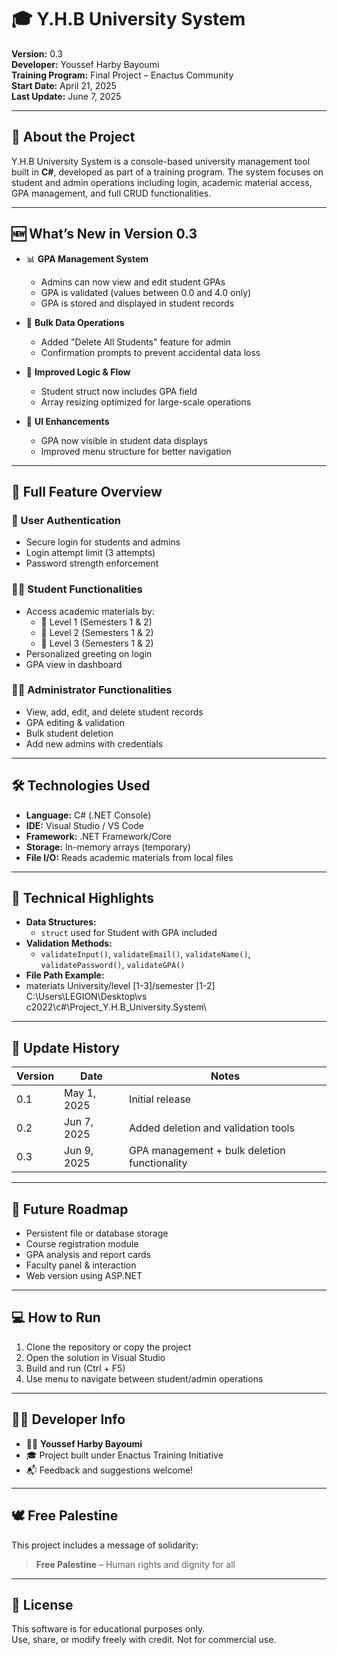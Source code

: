 # 🎓 Y.H.B University System

**Version:** 0.3  
**Developer:** Youssef Harby Bayoumi  
**Training Program:** Final Project – Enactus Community  
**Start Date:** April 21, 2025  
**Last Update:** June 7, 2025  

---

## 📘 About the Project

Y.H.B University System is a console-based university management tool built in **C#**, developed as part of a training program. The system focuses on student and admin operations including login, academic material access, GPA management, and full CRUD functionalities.

---

## 🆕 What’s New in Version 0.3

- 📊 **GPA Management System**
  - Admins can now view and edit student GPAs
  - GPA is validated (values between 0.0 and 4.0 only)
  - GPA is stored and displayed in student records

- 🧹 **Bulk Data Operations**
  - Added "Delete All Students" feature for admin
  - Confirmation prompts to prevent accidental data loss

- 🧠 **Improved Logic & Flow**
  - Student struct now includes GPA field
  - Array resizing optimized for large-scale operations

- 🎨 **UI Enhancements**
  - GPA now visible in student data displays
  - Improved menu structure for better navigation

---

## 🧩 Full Feature Overview

### 🔐 User Authentication
- Secure login for students and admins
- Login attempt limit (3 attempts)
- Password strength enforcement

### 👨‍🎓 Student Functionalities
- Access academic materials by:
  - 📘 Level 1 (Semesters 1 & 2)
  - 📗 Level 2 (Semesters 1 & 2)
  - 📕 Level 3 (Semesters 1 & 2)
- Personalized greeting on login
- GPA view in dashboard

### 👨‍🏫 Administrator Functionalities
- View, add, edit, and delete student records
- GPA editing & validation
- Bulk student deletion
- Add new admins with credentials

---

## 🛠 Technologies Used

- **Language:** C# (.NET Console)
- **IDE:** Visual Studio / VS Code
- **Framework:** .NET Framework/Core
- **Storage:** In-memory arrays (temporary)
- **File I/O:** Reads academic materials from local files

---

## 🧪 Technical Highlights

- **Data Structures:**
  - `struct` used for Student with GPA included
- **Validation Methods:**
  - `validateInput()`, `validateEmail()`, `validateName()`, `validatePassword()`, `validateGPA()`
- **File Path Example:**
- materiats University/level [1-3]/semester [1-2]
C:\Users\LEGION\Desktop\vs c2022\c#\Project_Y.H.B_University.System\
---

## 🔄 Update History

| Version  | Date        | Notes                                        |
|----------|-------------|----------------------------------------------|
| 0.1      | May 1, 2025 | Initial release                              |
| 0.2      | Jun 7, 2025 | Added deletion and validation tools          |
| 0.3      | Jun 9, 2025 | GPA management + bulk deletion functionality |

---

## 🚧 Future Roadmap

- Persistent file or database storage
- Course registration module
- GPA analysis and report cards
- Faculty panel & interaction
- Web version using ASP.NET

---

## 💻 How to Run

1. Clone the repository or copy the project
2. Open the solution in Visual Studio
3. Build and run (Ctrl + F5)
4. Use menu to navigate between student/admin operations

---

## 🧑‍💻 Developer Info

- 👨‍💻 **Youssef Harby Bayoumi**
- 🎓 Project built under Enactus Training Initiative
- 📬 Feedback and suggestions welcome!

---

## 🕊 Free Palestine

This project includes a message of solidarity:
> **Free Palestine** – Human rights and dignity for all

---

## 📄 License

This software is for educational purposes only.  
Use, share, or modify freely with credit. Not for commercial use.
